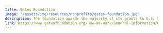 ```yaml
---
title: Gates Foundation
image: "/assets/img/resources/nonprofits/gates-foundation.jpg"
description: The foundation awards the majority of its grants to U.S. 501(c)(3) organizations and other tax-exempt organizations identified by their staff.
link: https://www.gatesfoundation.org/How-We-Work/General-Information/Grant-Opportunities
---
```

